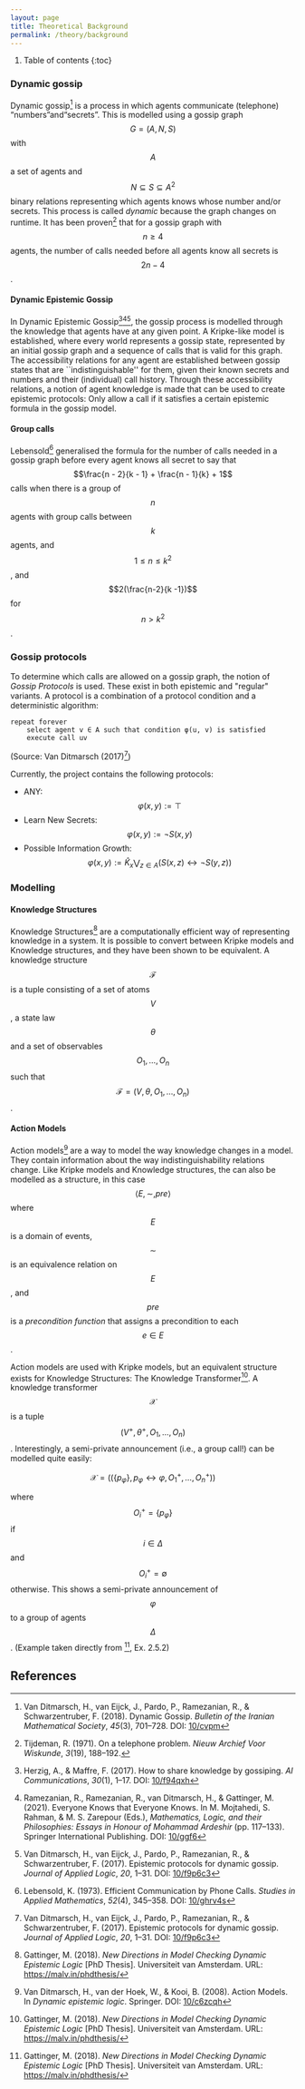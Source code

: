 ```yaml
---
layout: page
title: Theoretical Background
permalink: /theory/background
---
```


1. Table of contents
{:toc}

### Dynamic gossip

Dynamic gossip[^dit18] is a process in which agents
communicate (telephone) “numbers”and“secrets”. This is modelled using a gossip
graph $$G = (A,N,S)$$ with $$A$$ a set of agents and $$N \subseteq S \subseteq
A^2$$ binary relations representing which agents knows whose number and/or
secrets. This process is called _dynamic_ because the graph changes on runtime.
It has been proven[^tij71] that for a gossip graph with
$$n \geq 4$$ agents, the number of calls needed before all agents know all
secrets is $$2n - 4$$.

#### Dynamic Epistemic Gossip

In Dynamic Epistemic Gossip[^her17][^ram21][^dit17], the gossip process is
modelled through the knowledge that agents have at any given point. A
Kripke-like model is established, where every world represents a gossip state,
represented by an initial gossip graph and a sequence of calls that is valid for
this graph. The accessibility relations for any agent are established between
gossip states that are ``indistinguishable'' for them, given their known secrets
and numbers and their (individual) call history. Through these accessibility
relations, a notion of agent knowledge is made that can be used to create
epistemic protocols: Only allow a call if it satisfies a certain epistemic
formula in the gossip model.

#### Group calls

Lebensold[^leb73] generalised the formula for the number of calls needed in a
gossip graph before every agent knows all secret to say that $$\frac{n - 2}{k -
1} + \frac{n - 1}{k} + 1$$ calls when there is a group of $$n$$ agents with
group calls between $$k$$ agents, and $$1 \leq n \leq k^2$$, and
$$2(\frac{n-2}{k -1})$$ for $$n > k^2$$.

### Gossip protocols

To determine which calls are allowed on a gossip graph, the notion of _Gossip
Protocols_ is used. These exist in both epistemic and "regular" variants. A
protocol is a combination of a protocol condition and a deterministic algorithm:

```
repeat forever
    select agent v ∈ A such that condition φ(u, v) is satisfied 
    execute call uv
```

(Source: Van Ditmarsch (2017)[^dit17])

Currently, the project contains the following
protocols:

- ANY:  $$\varphi(x, y) := \top$$
- Learn New Secrets:  $$\varphi(x, y) := \neg S(x, y)$$
- Possible Information Growth: $$\varphi(x, y) := \hat{K}_x \bigvee_{z \in A} (S(x, z) \leftrightarrow \neg S(y, z)) $$

### Modelling

#### Knowledge Structures

Knowledge Structures[^gat18] are a computationally efficient way of representing
knowledge in a system. It is possible to convert between Kripke models and
Knowledge structures, and they have been shown to be equivalent. A knowledge
structure $$\mathcal{F}$$ is a tuple consisting of a set of atoms $$V$$, a state
law $$\theta$$ and a set of observables $$O_1,\dots,O_n$$ such that
$$\mathcal{F} = (V, \theta, O_1,\dots,O_n)$$.

#### Action Models

Action models[^dit08] are a way to model the way knowledge changes in a model.
They contain information about the way indistinguishability relations change.
Like Kripke models and Knowledge structures, the can also be modelled as a
structure, in this case $$\langle E, \sim, pre \rangle$$ where $$E$$ is a domain
of events, $$\sim$$ is an equivalence relation on $$E$$, and $$pre$$ is a
_precondition function_ that assigns a precondition to each $$e \in E$$.

Action models are used with Kripke models, but an equivalent structure exists
for Knowledge Structures: The Knowledge Transformer[^gat18]. A knowledge
transformer $$\mathcal{X}$$ is a tuple $$(V^+, \theta^+, O_1,\dots,O_n)$$.
Interestingly, a semi-private announcement (i.e., a group call!) can be modelled
quite easily:

$$\mathcal{X} = ((\{p_{\varphi}\}, p_{\varphi} \leftrightarrow \varphi, O_1^+,
\dots, O_n^+))$$

where $$O_i^+ = \{p_{\varphi}\}$$ if $$i \in \Delta$$ and $$O_i^+ = \emptyset$$
otherwise. This shows a semi-private announcement of $$\varphi$$ to a group of
agents $$\Delta$$. (Example taken directly from [^gat18], Ex. 2.5.2)

## References

[^tij71]:
    Tijdeman, R. (1971). On a telephone problem. _Nieuw Archief Voor Wiskunde_,
    _3_(19), 188–192.

[^leb73]:
    Lebensold, K. (1973). Efficient Communication by Phone Calls. _Studies in
    Applied Mathematics_, _52_(4), 345–358. DOI:
    [10/ghrv4s](https://doi.org/10/ghrv4s)

[^dit08]:
    Van Ditmarsch, H., van der Hoek, W., & Kooi, B. (2008). Action Models. In
    _Dynamic epistemic logic_. Springer. DOI: [10/c6zcqh](https://doi.org/c6zcqh)

[^dit17]:
    Van Ditmarsch, H., van Eijck, J., Pardo, P., Ramezanian, R., & 
    Schwarzentruber, F. (2017). Epistemic protocols for dynamic gossip. _Journal
    of Applied Logic_, _20_, 1–31. DOI: [10/f9p6c3](https://doi.org/10/f9p6c3)

[^her17]:
    Herzig, A., & Maffre, F. (2017). How to share knowledge by gossiping. _AI
    Communications_, _30_(1), 1–17. DOI: [10/f94qxh](https://doi.org/10/f94qxh)

[^dit18]:
    Van Ditmarsch, H., van Eijck, J., Pardo, P., Ramezanian, R., & Schwarzentruber,
    F. (2018). Dynamic Gossip. _Bulletin of the Iranian Mathematical Society_,
    _45_(3), 701–728. DOI: [10/cvpm](https://doi.org/10/cvpm)

[^gat18]:
    Gattinger, M. (2018). _New Directions in Model Checking Dynamic Epistemic Logic_
    [PhD Thesis]. Universiteit van Amsterdam. URL: <https://malv.in/phdthesis/>

[^ram21]:
    Ramezanian, R., Ramezanian, R., van Ditmarsch, H., & Gattinger, M. (2021).
    Everyone Knows that Everyone Knows. In M. Mojtahedi, S. Rahman, & M. S. Zarepour
    (Eds.), _Mathematics, Logic, and their Philosophies: Essays in Honour of
    Mohammad Ardeshir_ (pp. 117–133). Springer International Publishing. DOI:
    [10/ggf6](https://doi.org/ggf6)
